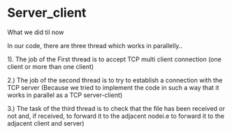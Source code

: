 # Server_client

What we did til now 

In our code, there are three thread which works in parallelly..

1). The job of the First thread  is to accept TCP multi client connection (one client or more than one client)

2.) The job of the second thread is to try to establish a connection with the TCP server (Because we tried to implement the code in such a way that it works in parallel as a TCP server-client) 

3.) The task of the third thread is to check that the file has been received or not and, if received, to forward it to the adjacent nodei.e to forward it to the adjacent client and server)
